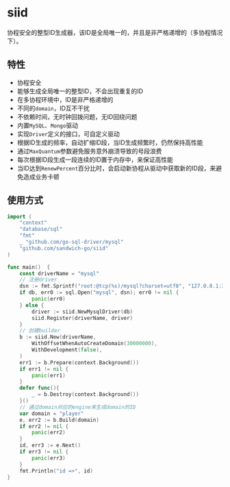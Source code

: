 # siid
协程安全的整型ID生成器，该ID是全局唯一的，并且是非严格递增的（多协程情况下）。

## 特性
- 协程安全
- 能够生成全局唯一的整型ID，不会出现重复的ID
- 在多协程环境中，ID是非严格递增的
- 不同的`domain`，ID互不干扰
- 不依赖时间，无时钟回拨问题，无ID回绕问题
- 内置`MySQL`、`Mongo`驱动
- 实现`Driver`定义的接口，可自定义驱动
- 根据ID生成的频率，自动扩缩ID段，当ID生成频繁时，仍然保持高性能
- 通过`MaxQuantum`参数避免服务意外崩溃导致的号段浪费
- 每次根据ID段生成一段连续的ID置于内存中，来保证高性能
- 当ID达到`RenewPercent`百分比时，会启动新协程从驱动中获取新的ID段，来避免造成业务卡顿

## 使用方式
```go
import (
    "context"
    "database/sql"
    "fmt"
    _ "github.com/go-sql-driver/mysql"
    "github.com/sandwich-go/siid"
)

func main()  {
    const driverName = "mysql"
	// 注册driver
    dsn := fmt.Sprintf("root:@tcp(%s)/mysql?charset=utf8", "127.0.0.1:3306")
    if db, err0 := sql.Open("mysql", dsn); err0 != nil {
        panic(err0)
    } else {
        driver := siid.NewMysqlDriver(db)
        siid.Register(driverName, driver)	
    }   
	// 创建builder
    b := siid.New(driverName,
        WithOffsetWhenAutoCreateDomain(30000000),
        WithDevelopment(false),
    )
    err1 := b.Prepare(context.Background())
    if err1 != nil {
        panic(err1)	
    }
    defer func(){
        _ = b.Destroy(context.Background())
    }() 
    // 通过domain对应的engine来生成domain的ID
    var domain = "player"
    e, err2 := b.Build(domain)
    if err2 != nil {
        panic(err2)
    }
    id, err3 := e.Next()
    if err3 != nil {
        panic(err3)
    }
    fmt.Println("id =>", id)
}
```